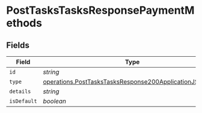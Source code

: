 # PostTasksTasksResponsePaymentMethods


## Fields

| Field                                                                                                                              | Type                                                                                                                               | Required                                                                                                                           | Description                                                                                                                        |
| ---------------------------------------------------------------------------------------------------------------------------------- | ---------------------------------------------------------------------------------------------------------------------------------- | ---------------------------------------------------------------------------------------------------------------------------------- | ---------------------------------------------------------------------------------------------------------------------------------- |
| `id`                                                                                                                               | *string*                                                                                                                           | :heavy_minus_sign:                                                                                                                 | N/A                                                                                                                                |
| `type`                                                                                                                             | [operations.PostTasksTasksResponse200ApplicationJSONType](../../models/operations/posttaskstasksresponse200applicationjsontype.md) | :heavy_minus_sign:                                                                                                                 | N/A                                                                                                                                |
| `details`                                                                                                                          | *string*                                                                                                                           | :heavy_minus_sign:                                                                                                                 | N/A                                                                                                                                |
| `isDefault`                                                                                                                        | *boolean*                                                                                                                          | :heavy_minus_sign:                                                                                                                 | N/A                                                                                                                                |